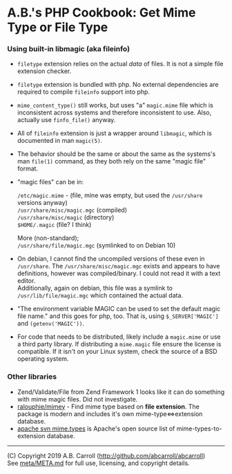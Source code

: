 # A.B.'s PHP Cookbook: Get Mime Type or File Type 

### Using built-in libmagic (aka fileinfo)
- `filetype` extension relies on the actual *data* of files.  It is not a simple file extension checker.
- `filetype` extension is bundled with php.  No external dependencies are required to compile `fileinfo` support into 
php.  
 - `mime_content_type()` still works, but uses "a" `magic.mime` file which is inconsistent across systems and therefore
 inconsistent to use.   Also, actually use `finfo_file()` anyway.
 - All of `fileinfo` extension is just a wrapper around `libmagic`, which is documented in man `magic(5)`.
 - The behavior should be the same or about the same as the systems's man `file(1)` command, as they both rely on the
 same "magic file" format.
 - "magic files" can be in:
 
    `/etc/magic.mime` - (file, mine was empty, but used the `/usr/share` versions anyway)  
    `/usr/share/misc/magic.mgc` (compiled)  
    `/usr/share/misc/magic`  (directory)  
    `$HOME/.magic` (file? I think)

    More (non-standard);  
    `/usr/share/file/magic.mgc` (symlinked to on Debian 10)  
        
 - On debian, I cannot find the uncompiled versions of these even in `/usr/share`.  The `/usr/share/misc/magic.mgc` 
 exists and appears to have definitions, however was compiled/binary.  I could not read it with a text editor.  
 Additionally, again on debian, this file was a symlink to `/usr/lib/file/magic.mgc` which contained the actual data.
 
 - "The environment variable MAGIC can be used to set the default magic file name." and this goes for php, too. 
 That is, using `$_SERVER['MAGIC']` and `(getenv('MAGIC'))`.

 - For code that needs to be distributed, likely include a `magic.mime` or use a third party library.  If distributing a 
 `mime.magic` file ensure the license is compatible.  If it isn't on your Linux system, check the source of a BSD 
 operating system.

[ralouphie/mimey]: https://github.com/ralouphie/mimey
[apache svn mime.types]: http://svn.apache.org/repos/asf/httpd/httpd/trunk/docs/conf/mime.types

### Other libraries

 - Zend/Validate/File from Zend Framework 1 looks like it can do something with mime magic files.  Did not investigate.
 - [ralouphie/mimey] - Find mime type based on **file extension**.  The package is modern and includes it's own 
 mime-type<=>extension database.
 - [apache svn mime.types] is Apache's open source list of mime-types-to-extension database.

---
(C) Copyright 2019 A.B. Carroll (http://github.com/abcarroll/abcarroll)  \
See [meta/META.md](meta/META.md) for full use, licensing, and copyright details.